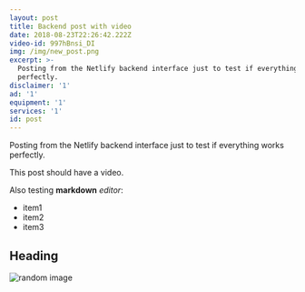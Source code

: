 ```yaml
---
layout: post
title: Backend post with video
date: 2018-08-23T22:26:42.222Z
video-id: 997hBnsi_DI
img: /img/new_post.png
excerpt: >-
  Posting from the Netlify backend interface just to test if everything works
  perfectly.
disclaimer: '1'
ad: '1'
equipment: '1'
services: '1'
id: post
---
```

Posting from the Netlify backend interface just to test if everything works perfectly.

This post should have a video.

Also testing **markdown** *editor*:

* item1
* item2
* item3

## Heading

![random image](https://source.unsplash.com/random/300x300)
